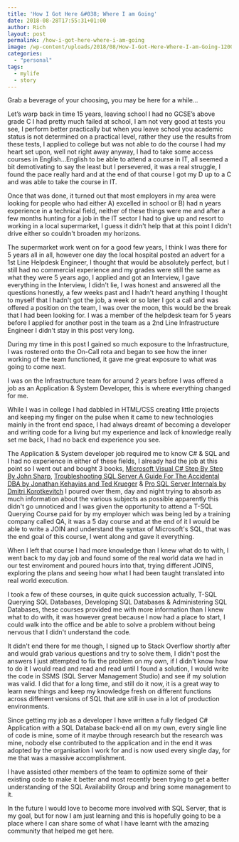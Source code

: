 ```yaml
---
title: 'How I Got Here &#038; Where I am Going'
date: 2018-08-28T17:55:31+01:00
author: Rich
layout: post
permalink: /how-i-got-here-where-i-am-going
image: /wp-content/uploads/2018/08/How-I-Got-Here-Where-I-am-Going-1200x280.png
categories:
  - "personal"
tags:
  - mylife
  - story
---
```

Grab a beverage of your choosing, you may be here for a while&#8230;

Let’s warp back in time 15 years, leaving school I had no GCSE’s above grade C I had pretty much failed at school, I am not very good at tests you see, I perform better practically but when you leave school you academic status is not determined on a practical level, rather they use the results from these tests, I applied to college but was not able to do the course I had my heart set upon, well not right away anyway, I had to take some access courses in English…English to be able to attend a course in IT, all seemed a bit demotivating to say the least but I persevered, it was a real struggle, I found the pace really hard and at the end of that course I got my D up to a C and was able to take the course in IT.

<!--more-->

Once that was done, it turned out that most employers in my area were looking for people who had either A) excelled in school or B) had n years experience in a technical field, neither of these things were me and after a few months hunting for a job in the IT sector I had to give up and resort to working in a local supermarket, I guess it didn't help that at this point I didn't drive either so couldn't broaden my horizons.

The supermarket work went on for a good few years, I think I was there for 5 years all in all, however one day the local hospital posted an advert for a 1st Line Helpdesk Engineer, I thought that would be absolutely perfect, but I still had no commercial experience and my grades were still the same as what they were 5 years ago, I applied and got an Interview, I gave everything in the Interview, I didn't lie, I was honest and answered all the questions honestly, a few weeks past and I hadn't heard anything I thought to myself that I hadn't got the job, a week or so later I got a call and was offered a position on the team, I was over the moon, this would be the break that I had been looking for. I was a member of the helpdesk team for 5 years before I applied for another post in the team as a 2nd Line Infrastructure Engineer I didn't stay in this post very long.

During my time in this post I gained so much exposure to the Infrastructure, I was rostered onto the On-Call rota and began to see how the inner working of the team functioned, it gave me great exposure to what was going to come next.

I was on the Infrastructure team for around 2 years before I was offered a job as an Application & System Developer, this is where everything changed for me.

While I was in college I had dabbled in HTML/CSS creating little projects and keeping my finger on the pulse when it came to new technologies mainly in the front end space, I had always dreamt of becoming a developer and writing code for a living but my experience and lack of knowledge really set me back, I had no back end experience you see.

The Application & System developer job required me to know C# & SQL and I had no experience in either of these fields, I already had the job at this point so I went out and bought 3 books, [Microsoft Visual C# Step By Step By John Sharp](https://www.amazon.co.uk/Microsoft-Visual-Developer-Reference-Paperback/dp/1509301046/ref=sr_1_1?ie=UTF8&qid=1535475235&sr=8-1&keywords=9781509301041), [Troubleshooting SQL Server A Guide For The Accidental DBA by Jonathan Kehayias and Ted Krueger](https://www.amazon.co.uk/Troubleshooting-SQL-Server-Guide-Accidental-ebook/dp/B00DQ9JYG8/ref=sr_1_1?ie=UTF8&qid=1535475175&sr=8-1&keywords=Troubleshooting+SQL+Server+A+Guide+For+The+Accidental+DBA+by+Jonathan+Kehayias+and+Ted+Krueger) & [Pro SQL Server Internals by Dmitri Korotkevitch](https://www.amazon.co.uk/Pro-Server-Internals-Dmitri-Korotkevitch-ebook/dp/B01MRS3KP6/ref=sr_1_1?ie=UTF8&qid=1535475155&sr=8-1&keywords=Pro+SQL+Server+Internals+by+Dmitri+Korotkevitch) I poured over them, day and night trying to absorb as much information about the various subjects as possible apparently this didn't go unnoticed and I was given the opportunity to attend a T-SQL Querying Course paid for by my employer which was being led by a training company called QA, it was a 5 day course and at the end of it I would be able to write a JOIN and understand the syntax of Microsoft's SQL, that was the end goal of this course, I went along and gave it everything.

When I left that course I had more knowledge than I knew what do to with, I went back to my day job and found some of the real world data we had in our test enviroment and poured hours into that, trying different JOINS, exploring the plans and seeing how what I had been taught translated into real world execution.

I took a few of these courses, in quite quick succession actually, T-SQL Querying SQL Databases, Developing SQL Databases & Administering SQL Databases, these courses provided me with more information than I knew what to do with, it was however great because I now had a place to start, I could walk into the office and be able to solve a problem without being nervous that I didn't understand the code.

It didn't end there for me though, I signed up to Stack Overflow shortly after and would grab various questions and try to solve them, I didn't post the answers I just attempted to fix the problem on my own, if I didn't know how to do it I would read and read and read until I found a solution, I would write the code in SSMS (SQL Server Management Studio) and see if my solution was valid. I did that for a long time, and still do it now, it is a great way to learn new things and keep my knowledge fresh on different functions across different versions of SQL that are still in use in a lot of production environments.

Since getting my job as a developer I have written a fully fledged C# Application with a SQL Database back-end all on my own, every single line of code is mine, some of it maybe through research but the research was mine, nobody else contributed to the application and in the end it was adopted by the organisation I work for and is now used every single day, for me that was a massive accomplishment.

I have assisted other members of the team to optimize some of their existing code to make it better and most recently been trying to get a better understanding of the SQL Availability Group and bring some management to it.

In the future I would love to become more involved with SQL Server, that is my goal, but for now I am just learning and this is hopefully going to be a place where I can share some of what I have learnt with the amazing community that helped me get here.